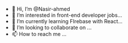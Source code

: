- 👋 Hi, I’m @Nasir-ahmed
- 👀 I’m interested in front-end developer jobs...
- 🌱 I’m currently learning FIrebase with React...
- 💞️ I’m looking to collaborate on ...
- 📫 How to reach me ...

<!---
Nasir-ahmed/Nasir-ahmed is a ✨ special ✨ repository because its `README.md` (this file) appears on your GitHub profile.
You can click the Preview link to take a look at your changes.
--->

